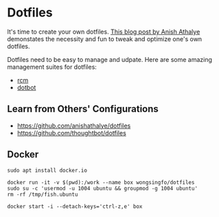 # Dotfiles

It's time to create your own dotfiles. [This blog post by Anish Athalye](https://www.anishathalye.com/2014/08/03/managing-your-dotfiles/) demonstates the necessity and fun to tweak and optimize one's own dotfiles.

Dotfiles need to be easy to manage and udpate. Here are some amazing management suites for dotfiles:

- [rcm](https://github.com/thoughtbot/rcm)
- [dotbot](https://github.com/anishathalye/dotbot)

## Learn from Others' Configurations

- https://github.com/anishathalye/dotfiles
- https://github.com/thoughtbot/dotfiles

## Docker

```
sudo apt install docker.io

docker run -it -v $(pwd):/work --name box wongsingfo/dotfiles
sudo su -c 'usermod -u 1004 ubuntu && groupmod -g 1004 ubuntu'
rm -rf /tmp/fish.ubuntu

docker start -i --detach-keys='ctrl-z,e' box
```
